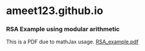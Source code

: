# ameet123.github.io


### RSA Example using modular arithmetic
This is a PDF due to mathJax usage.
[RSA_example.pdf](RSA_example.pdf)
